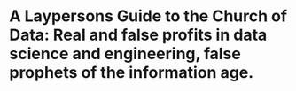# A Laypersons Guide to the Church of Data: Real and false profits in data science and engineering, false prophets of the information age.
